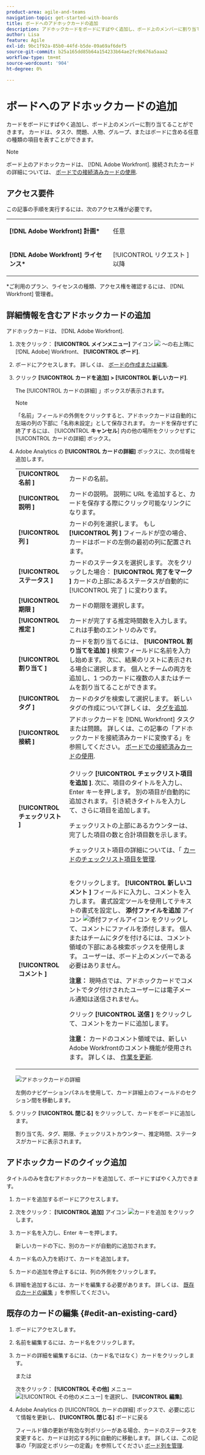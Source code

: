 ```yaml
---
product-area: agile-and-teams
navigation-topic: get-started-with-boards
title: ボードへのアドホックカードの追加
description: アドホックカードをボードにすばやく追加し、ボード上のメンバーに割り当てることができます。 カードは、タスク、問題、人物、グループ、またはボードに含める任意の種類の項目を表すことができます。
author: Lisa
feature: Agile
exl-id: 9bc1f92a-85b0-44fd-b5de-09a69af6def5
source-git-commit: b25a165dd85b64a154233b64ae2fc9b676a5aaa2
workflow-type: tm+mt
source-wordcount: '904'
ht-degree: 0%

---
```


# ボードへのアドホックカードの追加

カードをボードにすばやく追加し、ボード上のメンバーに割り当てることができます。 カードは、タスク、問題、人物、グループ、またはボードに含める任意の種類の項目を表すことができます。

>[!NOTE]
>
>ボード上のアドホックカードは、 [!DNL Adobe Workfront]. 接続されたカードの詳細については、 [ボードでの接続済みカードの使用](/help/quicksilver/agile/get-started-with-boards/connected-cards.md).

## アクセス要件

この記事の手順を実行するには、次のアクセス権が必要です。

<table style="table-layout:auto"> 
 <col> 
 </col> 
 <col> 
 </col> 
 <tbody> 
  <tr> 
   <td role="rowheader"><strong>[!DNL Adobe Workfront] 計画*</strong></td> 
   <td> <p>任意</p> </td> 
  </tr> 
  <tr> 
   <td role="rowheader"><strong>[!DNL Adobe Workfront] ライセンス*</strong></td> 
   <td> <p>[!UICONTROL リクエスト ] 以降</p> </td> 
  </tr> 
 </tbody> 
</table>

&#42;ご利用のプラン、ライセンスの種類、アクセス権を確認するには、 [!DNL Workfront] 管理者。

## 詳細情報を含むアドホックカードの追加

アドホックカードは、 [!DNL Adobe Workfront].

1. 次をクリック： **[!UICONTROL メインメニュー]** アイコン ![](assets/main-menu-icon.png) ～の右上隅に [!DNL Adobe] Workfront、 **[!UICONTROL ボード]**.
1. ボードにアクセスします。 詳しくは、 [ボードの作成または編集](../../agile/get-started-with-boards/create-edit-board.md).
1. クリック **[!UICONTROL カードを追加] > [!UICONTROL 新しいカード]**.

   The [!UICONTROL カードの詳細] 」ボックスが表示されます。

   >[!NOTE]
   >
   >「名前」フィールドの外側をクリックすると、アドホックカードは自動的に左端の列の下部に「名称未設定」として保存されます。 カードを保存せずに終了するには、 [!UICONTROL **キャンセル**] 内の他の場所をクリックせずに [!UICONTROL カードの詳細] ボックス。

1. Adobe Analytics の **[!UICONTROL カードの詳細]** ボックスに、次の情報を追加します。

   <table style="table-layout:auto"> 
    <col> 
    <col> 
    <tbody> 
     <tr> 
      <td role="rowheader"><strong>[!UICONTROL 名前 ]</strong> </td> 
      <td>カードの名前。</td> 
     </tr> 
     <tr> 
      <td role="rowheader"><strong>[!UICONTROL 説明 ]</strong> </td> 
      <td>カードの説明。 説明に URL を追加すると、カードを保存する際にクリック可能なリンクになります。</td>
     </tr>
     <tr> 
      <td role="rowheader"><strong>[!UICONTROL 列 ]</strong> </td> 
      <td>カードの列を選択します。 もし <strong>[!UICONTROL 列 ]</strong> フィールドが空の場合、カードはボードの左側の最初の列に配置されます。</td>
     </tr>
     <tr> 
      <td role="rowheader"><strong>[!UICONTROL ステータス ]</strong> </td> 
      <td>カードのステータスを選択します。 次をクリックした場合： <strong>[!UICONTROL 完了をマーク ]</strong> カードの上部にあるステータスが自動的に [!UICONTROL 完了 ] に変わります。</td> 
     </tr>
     <tr> 
      <td role="rowheader"><strong>[!UICONTROL 期限 ]</strong></td> 
      <td>カードの期限を選択します。 </td>
     </tr>
     <tr> 
      <td role="rowheader"><strong>[!UICONTROL 推定 ]</strong></td> 
      <td>カードが完了する推定時間数を入力します。 これは手動のエントリのみです。</td>
     </tr>
     <tr> 
      <td role="rowheader"><strong>[!UICONTROL 割り当て ]</strong> </td> 
      <td>カードを割り当てるには、 <strong>[!UICONTROL 割り当てを追加 ]</strong> 検索フィールドに名前を入力し始めます。 次に、結果のリストに表示される場合に選択します。 個人とチームの両方を追加し、1 つのカードに複数の人またはチームを割り当てることができます。</td>
     </tr>     
     <tr> 
      <td role="rowheader"><strong>[!UICONTROL タグ ]</strong></td> 
      <td>カードのタグを検索して選択します。 新しいタグの作成について詳しくは、 <a href="../../agile/get-started-with-boards/add-tags.md" class="MCXref xref">タグを追加</a>.</td> 
     </tr>
     <tr>
      <td role="rowheader"><strong>[!UICONTROL 接続 ]</strong> </td>
      <td>アドホックカードを [!DNL Workfront] タスクまたは問題。 詳しくは、この記事の「アドホックカードを接続済みカードに変換する」を参照してください。 <a href="/help/quicksilver/agile/get-started-with-boards/connected-cards.md">ボードでの接続済みカードの使用</a>.</td>
     </tr>
     <tr> 
      <td role="rowheader"><strong>[!UICONTROL チェックリスト ]</strong> </td> 
      <td> <p>クリック <strong>[!UICONTROL チェックリスト項目を追加 ]</strong>. 次に、項目のタイトルを入力し、Enter キーを押します。 別の項目が自動的に追加されます。 引き続きタイトルを入力して、さらに項目を追加します。</p> <p>チェックリストの上部にあるカウンターは、完了した項目の数と合計項目数を示します。</p> <p>チェックリスト項目の詳細については、「 <a href="/help/quicksilver/agile/get-started-with-boards/manage-checklist-items.md">カードのチェックリスト項目を管理</a>.</p> </td> 
     </tr>
     <tr>
      <td role="rowheader"><strong>[!UICONTROL コメント ]</strong></td>
      <td><p>をクリックします。 <strong>[!UICONTROL 新しいコメント ]</strong> フィールドに入力し、コメントを入力します。 書式設定ツールを使用してテキストの書式を設定し、 <strong>添付ファイルを追加</strong> アイコン <img src="assets/attachment-icon.png" alt="添付ファイルアイコン"> をクリックして、コメントにファイルを添付します。 個人またはチームにタグを付けるには、コメント領域の下部にある検索ボックスを使用します。 ユーザーは、ボード上のメンバーである必要はありません。</p><p><strong>注意：</strong> 現時点では、アドホックカードでコメントでタグ付けされたユーザーには電子メール通知は送信されません。
      </p><p>クリック <strong>[!UICONTROL 送信 ]</strong> をクリックして、コメントをカードに追加します。</p>
      <p><strong>注意：</strong> カードのコメント領域では、新しいAdobe Workfrontのコメント機能が使用されます。 詳しくは、 <a href="/help/quicksilver/workfront-basics/updating-work-items-and-viewing-updates/update-work.md">作業を更新</a>.</p></td>
     </tr>
    </tbody> 
   </table>

   ![アドホックカードの詳細](assets/ad-hoc-card-details-with-comments.png)

   左側のナビゲーションパネルを使用して、カード詳細上のフィールドのセクション間を移動します。

1. クリック **[!UICONTROL 閉じる]** をクリックして、カードをボードに追加します。

   割り当て先、タグ、期限、チェックリストカウンター、推定時間、ステータスがカードに表示されます。

## アドホックカードのクイック追加

タイトルのみを含むアドホックカードを追加して、ボードにすばやく入力できます。

1. カードを追加するボードにアクセスします。
1. 次をクリック： **[!UICONTROL 追加]** アイコン ![カードを追加](assets/addicon-spectrum.png) をクリックします。
1. カード名を入力し、Enter キーを押します。

   新しいカードの下に、別のカードが自動的に追加されます。

1. カード名の入力を続けて、カードを追加します。
1. カードの追加を停止するには、列の外側をクリックします。
1. 詳細を追加するには、カードを編集する必要があります。 詳しくは、 [既存のカードの編集](#edit-an-existing-card) 」を参照してください。

## 既存のカードの編集 {#edit-an-existing-card}

1. ボードにアクセスします。
1. 名前を編集するには、カード名をクリックします。
1. カードの詳細を編集するには、（カード名ではなく）カードをクリックします。

   または

   次をクリック： **[!UICONTROL その他]** メニュー ![[!UICONTROL その他のメニュー]](assets/more-icon-spectrum.png) を選択し、 **[!UICONTROL 編集]**.

1. Adobe Analytics の [!UICONTROL カードの詳細] ボックスで、必要に応じて情報を更新し、 **[!UICONTROL 閉じる]** ボードに戻る

   フィールド値の更新が有効な列ポリシーがある場合、カードのステータスを変更すると、カードは対応する列に自動的に移動します。 詳しくは、この記事の「列設定とポリシーの定義」を参照してください [ボード列を管理](/help/quicksilver/agile/get-started-with-boards/manage-board-columns.md).
